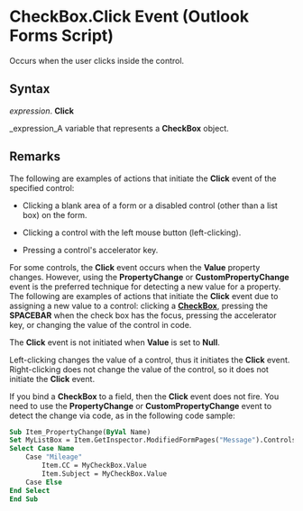 
# CheckBox.Click Event (Outlook Forms Script)

Occurs when the user clicks inside the control.


## Syntax

 _expression_. **Click**

 _expression_A variable that represents a  **CheckBox** object.


## Remarks

The following are examples of actions that initiate the  **Click** event of the specified control:


- Clicking a blank area of a form or a disabled control (other than a list box) on the form.
    
- Clicking a control with the left mouse button (left-clicking).
    
- Pressing a control's accelerator key.
    


For some controls, the  **Click** event occurs when the **Value** property changes. However, using the **PropertyChange** or **CustomPropertyChange** event is the preferred technique for detecting a new value for a property. The following are examples of actions that initiate the **Click** event due to assigning a new value to a control: clicking a **[CheckBox](1834855b-f96c-aaa1-24ce-81d1e4e4e1db.md)**, pressing the  **SPACEBAR** when the check box has the focus, pressing the accelerator key, or changing the value of the control in code.

The  **Click** event is not initiated when **Value** is set to **Null**.

Left-clicking changes the value of a control, thus it initiates the  **Click** event. Right-clicking does not change the value of the control, so it does not initiate the **Click** event.

If you bind a  **CheckBox** to a field, then the **Click** event does not fire. You need to use the **PropertyChange** or **CustomPropertyChange** event to detect the change via code, as in the following code sample:




```vb
Sub Item_PropertyChange(ByVal Name) 
Set MyListBox = Item.GetInspector.ModifiedFormPages("Message").Controls("CheckBox1") 
Select Case Name 
    Case "Mileage" 
        Item.CC = MyCheckBox.Value 
        Item.Subject = MyCheckBox.Value 
    Case Else 
End Select 
End Sub
```

